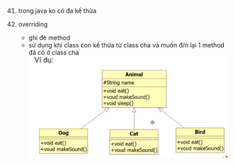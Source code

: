 41. trong java ko có đa kế thừa

42. overriding
    - ghi đè method
    - sử dụng khi class con kế thừa từ class cha và
      muốn đ/n lại 1 method đã có ở class cha
      ![overriding](image.png)
